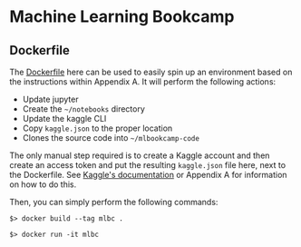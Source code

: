 # Machine Learning Bookcamp

## Dockerfile

The [Dockerfile](./Dockerfile) here can be used to easily spin up an environment based on the instructions within Appendix A. It will perform the following actions:

- Update jupyter
- Create the `~/notebooks` directory
- Update the kaggle CLI
- Copy `kaggle.json` to the proper location
- Clones the source code into `~/mlbookcamp-code`

The only manual step required is to create a Kaggle account and then create an access token and put the resulting `kaggle.json` file here, next to the Dockerfile.
See [Kaggle's documentation](https://www.kaggle.com/docs/api#authentication) or Appendix A for information on how to do this.

Then, you can simply perform the following commands:

```shell
$> docker build --tag mlbc .

$> docker run -it mlbc
```
